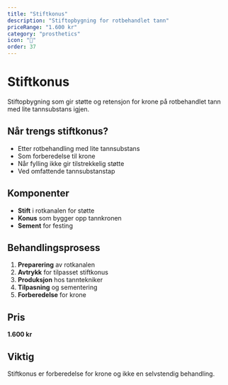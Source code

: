 ```yaml
---
title: "Stiftkonus"
description: "Stiftopbygning for rotbehandlet tann"
priceRange: "1.600 kr"
category: "prosthetics"
icon: "🔩"
order: 37
---
```


# Stiftkonus

Stiftopbygning som gir støtte og retensjon for krone på rotbehandlet tann med lite tannsubstans igjen.

## Når trengs stiftkonus?
- Etter rotbehandling med lite tannsubstans
- Som forberedelse til krone
- Når fylling ikke gir tilstrekkelig støtte
- Ved omfattende tannsubstanstap

## Komponenter
- **Stift** i rotkanalen for støtte
- **Konus** som bygger opp tannkronen
- **Sement** for festing

## Behandlingsprosess
1. **Preparering** av rotkanalen
2. **Avtrykk** for tilpasset stiftkonus
3. **Produksjon** hos tanntekniker
4. **Tilpasning** og sementering
5. **Forberedelse** for krone

## Pris
**1.600 kr**

## Viktig
Stiftkonus er forberedelse for krone og ikke en selvstendig behandling.